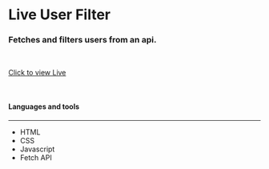 # Live User Filter
### Fetches and filters users from an api.  
<br/>

<a href="https://ahbenn86.github.io/live-user-filter/">Click to view Live</a>

<br/>

#### Languages and tools 
---

* HTML
* CSS
* Javascript
* Fetch API
